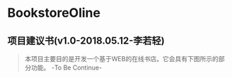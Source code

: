 # BookstoreOline
## 项目建议书(v1.0-2018.05.12-李若轻)
>本项目主要目的是开发一个基于WEB的在线书店。它会具有下图所示的部分功能。
-To Be Continue-
